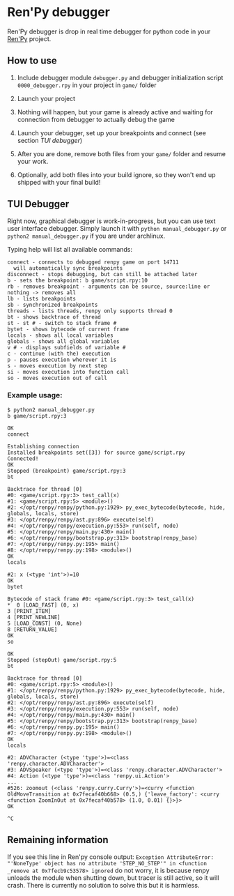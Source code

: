 # Ren'Py debugger

Ren'Py debugger is drop in real time debugger for python code in your [Ren'Py](https://github.com/renpy/renpy) project.

## How to use

1) Include debugger module `debugger.py` and debugger initialization script `0000_debugger.rpy` in your project in `game/` folder

2) Launch your project

3) Nothing will happen, but your game is already active and waiting for connection from debugger to actually debug the game

4) Launch your debugger, set up your breakpoints and connect (see section _TUI debugger_)

5) After you are done, remove both files from your `game/` folder and resume your work.

6) Optionally, add both files into your build ignore, so they won't end up shipped with your final build!

## TUI Debugger

Right now, graphical debugger is work-in-progress, but you can use text user interface debugger. Simply launch it with `python manual_debugger.py` or `python2 manual_debugger.py` if you are under archlinux.

Typing help will list all available commands:

```
connect - connects to debugged renpy game on port 14711
  will automatically sync breakpoints
disconnect - stops debugging, but can still be attached later
b - sets the breakpoint: b game/script.rpy:10
rb - removes breakpoint - arguments can be source, source:line or nothing -> removes all
lb - lists breakpoints
sb - synchronized breakpoints
threads - lists threads, renpy only supports thread 0
bt - shows backtrace of thread
st - st # - switch to stack frame #
bytet - shows bytecode of current frame
locals - shows all local variables
globals - shows all global variables
v # - displays subfields of variable #
c - continue (with the) execution
p - pauses execution wherever it is
s - moves execution by next step
si - moves execution into function call
so - moves execution out of call
```

### Example usage:

```
$ python2 manual_debugger.py
b game/script.rpy:3

OK
connect

Establishing connection
Installed breakpoints set([3]) for source game/script.rpy
Connected!
OK
Stopped (breakpoint) game/script.rpy:3
bt

Backtrace for thread [0]
#0: <game/script.rpy:3> test_call(x)
#1: <game/script.rpy:5> <module>()
#2: </opt/renpy/renpy/python.py:1929> py_exec_bytecode(bytecode, hide, globals, locals, store)
#3: </opt/renpy/renpy/ast.py:896> execute(self)
#4: </opt/renpy/renpy/execution.py:553> run(self, node)
#5: </opt/renpy/renpy/main.py:430> main()
#6: </opt/renpy/renpy/bootstrap.py:313> bootstrap(renpy_base)
#7: </opt/renpy/renpy.py:195> main()
#8: </opt/renpy/renpy.py:198> <module>()
OK
locals

#2: x (<type 'int'>)=10
OK
bytet

Bytecode of stack frame #0: <game/script.rpy:3> test_call(x)  
*  0 [LOAD_FAST] (0, x)
3 [PRINT_ITEM]
4 [PRINT_NEWLINE]
5 [LOAD_CONST] (0, None)
8 [RETURN_VALUE]
OK
so

OK
Stopped (stepOut) game/script.rpy:5
bt

Backtrace for thread [0]
#0: <game/script.rpy:5> <module>()
#1: </opt/renpy/renpy/python.py:1929> py_exec_bytecode(bytecode, hide, globals, locals, store)
#2: </opt/renpy/renpy/ast.py:896> execute(self)
#3: </opt/renpy/renpy/execution.py:553> run(self, node)
#4: </opt/renpy/renpy/main.py:430> main()
#5: </opt/renpy/renpy/bootstrap.py:313> bootstrap(renpy_base)
#6: </opt/renpy/renpy.py:195> main()
#7: </opt/renpy/renpy.py:198> <module>()
OK
locals

#2: ADVCharacter (<type 'type'>)=<class 'renpy.character.ADVCharacter'>
#3: ADVSpeaker (<type 'type'>)=<class 'renpy.character.ADVCharacter'>
#4: Action (<type 'type'>)=<class 'renpy.ui.Action'>
...
#526: zoomout (<class 'renpy.curry.Curry'>)=<curry <function OldMoveTransition at 0x7fecaf40b668> (0.5,) {'leave_factory': <curry <function ZoomInOut at 0x7fecaf40b578> (1.0, 0.01) {}>}>
OK

^C
```

## Remaining information

If you see this line in Ren'py console output: `Exception AttributeError: "'NoneType' object has no attribute 'STEP_NO_STEP'" in <function _remove at 0x7fecb9c53578> ignored` do not worry, it is because renpy unloads the module when shutting down, but tracer is still active, so it will crash. There is currently no solution to solve this but it is harmless.

